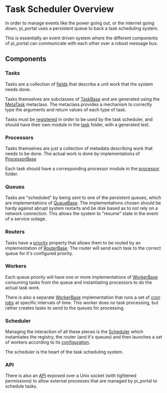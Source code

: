 # Task Scheduler Overview

In order to manage events like the power going out, or the internet going down, pi_portal uses a persistent queue to back a task scheduling system.

This is essentially an event driven system where the different components of pi_portal can communicate with each other over a robust message bus.

## Components

### Tasks

Tasks are a collection of [fields](./task/bases/task_fields.py) that describe a unit work that the system needs done.

Tasks themselves are subclasses of [TaskBase](./task/bases/task_base.py) and are generated using the [MetaTask](./task/metaclasses/meta_task.py) metaclass.  The metaclass provides a mechanism to correctly type the arguments and return values of each type of task.

Tasks must be [registered](./registration/registry.py) in order to be used by the task scheduler, and should have their own module in the [task](./task) folder, with a generated test.

### Processors

Tasks themselves are just a collection of metadata describing work that needs to be done.  The actual work is done by implementations of [ProcessorBase](./processor/bases/processor_base.py)

Each task should have a corresponding processor module in the [processor](./processor) folder.

### Queues

Tasks are "scheduled" by being sent to one of the persistent queues, which are implementations of [QueueBase](./queue/bases/queue_base.py).  The implementations chosen should be hardy against abrupt system restarts and be disk based as to not rely on a network connection.  This allows the system to "resume" state in the event of a service outage.

### Routers

Tasks have a [priority](./enums.py) property that allows them to be routed by an implementation of [RouterBase](./queue/bases/router_base.py).  The router will send each task to the correct queue for it's configured priority.  

### Workers

Each queue priority will have one or more implementations of [WorkerBase](./workers/bases/worker_base.py) consuming tasks from the queue and instantiating processors to do the actual task work.  

There is also a separate [WorkerBase](./workers/bases/worker_base.py) implementation that runs a set of [cron jobs](./workers/cron_jobs) at specific intervals of time.  This worker does no task processing, but rather creates tasks to send to the queues for processing.

### Scheduler

Managing the interaction of all these pieces is the [Scheduler](./scheduler.py) which instantiates the registry, the router (and it's queues) and then launches a set of workers according to its [configuration](./config.py).  

The scheduler is the heart of the task scheduling system.

### API

There is also an [API](./api) exposed over a Unix socket (with tightened permissions) to allow external processes that are managed by pi_portal to schedule tasks.
